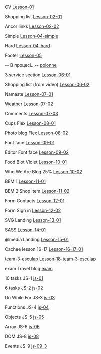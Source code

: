 CV
[Lesson-01](https://sashaadazhii.github.io/homework/lesson-01/index.html)

Shopping list
[Lesson-02-01](https://sashaadazhii.github.io/homework/lesson-02/homework-01/index.html)

Ancor links
[Lesson-02-02](https://sashaadazhii.github.io/homework/lesson-02/homework-02/index.html)

Simple
[Lesson-04-simple](https://sashaadazhii.github.io/homework/lesson-04/simple/index.html)

Hard
[Lesson-04-hard](https://sashaadazhii.github.io/homework/lesson-04/hard/index.html)

Footer
[Lesson-05](https://sashaadazhii.github.io/homework/lesson-05/homework-footer/index.html)

-- В процесі...--
[polonne](https://sashaadazhii.github.io/homework/lesson-05/homework-news/index.html)

3 service section
[Lesson-06-01](https://sashaadazhii.github.io/homework/lesson-06/homework-01/index.html)

Shopping list (from video)
[Lesson-06-02](https://sashaadazhii.github.io/homework/lesson-06/homework-02/index.html)

Namaste
[Lesson-07-01](https://sashaadazhii.github.io/homework/lesson-07/homework-01/index.html)

Weather
[Lesson-07-02](https://sashaadazhii.github.io/homework/lesson-07/homework-02/index.html)

Comments
[Lesson-07-03](https://sashaadazhii.github.io/homework/lesson-07/homework-03/index.html)

Cups Flex
[Lesson-08-01](https://sashaadazhii.github.io/homework/lesson-08/homework-01/index.html)

Photo blog Flex
[Lesson-08-02](https://sashaadazhii.github.io/homework/lesson-08/homework-02/index.html)

Font face
[Lesson-09-01](https://sashaadazhii.github.io/homework/lesson-09/homework-01/index.html)

Editor Font face
[Lesson-09-02](https://sashaadazhii.github.io/homework/lesson-09/homework-02/index.html)

Food Blot Violet
[Lesson-10-01](https://sashaadazhii.github.io/homework/lesson-10/homework-01/index.html)

Who We Are Blog 25%
[Lesson-10-02](https://sashaadazhii.github.io/homework/lesson-10/homework-02/index.html)

BEM 1
[Lesson-11-01](https://sashaadazhii.github.io/homework/lesson-11/homework-01/index.html)

BEM 2 Shop item
[Lesson-11-02](https://sashaadazhii.github.io/homework/lesson-11/homework-02/index.html)

Form Contacts
[Lesson-12-01](https://sashaadazhii.github.io/homework/lesson-12/homework-01/index.html)

Form Sign in
[Lesson-12-02](https://sashaadazhii.github.io/homework/lesson-12/homework-02/index.html)

SVG Landing
[Lesson-13-01](https://sashaadazhii.github.io/homework/lesson-13-1/homework-01/index.html)

SASS
[Lesson-14-01](https://sashaadazhii.github.io/homework/lesson-14/index.html)

@media Landing
[Lesson-15-01](https://sashaadazhii.github.io/homework/lesson-15/homework-01/index.html)

Cachee lesson 16-17
[Lesson-16-17-01](https://sashaadazhii.github.io/homework/lesson-16-17/homework-01/index.html)

team-3-esculap
[Lesson-18-team-3-esculap](https://sashaadazhii.github.io/homework/lesson-18-team-3-esculap/index.html)

exam Travel blog
[exam](https://sashaadazhii.github.io/homework/exam/index.html)

10 tasks JS-1
[js-01](https://sashaadazhii.github.io/homework/js-01/index.html)

6 tasks JS-2
[js-02](https://sashaadazhii.github.io/homework/js-02/index.html)

Do While For JS-3
[js-03](https://sashaadazhii.github.io/homework/js-03/index.html)

Functions JS-4
[js-04](https://sashaadazhii.github.io/homework/js-04/index.html)

Objects JS-5
[js-05](https://sashaadazhii.github.io/homework/js-05/index.html)

Array JS-6
[js-06](https://sashaadazhii.github.io/homework/js-06-array/index.html)

DOM JS-8
[js-08](https://sashaadazhii.github.io/homework/js-08-dom/index.html)

Events JS-9
[js-09-3](https://sashaadazhii.github.io/homework/js-09-events/index.html)


